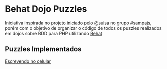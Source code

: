 Behat Dojo Puzzles
==================
Iniciativa inspirada no [projeto iniciado pelo](http://github.com/suissa/Node-Dojo-Puzzles) 
[@suisa](http://github.com/suissa) no grupo 
[#sampajs](http://www.facebook.com/groups/sampajs/), porém com o objetivo de organizar o código de 
todos os puzzles realizados em dojos sobre BDD para PHP utilizando [Behat](http://behat.org)


Puzzles Implementados
---------------------
[Escrevendo no celular](http://dojopuzzles.com/problemas/exibe/escrevendo-no-celular/)